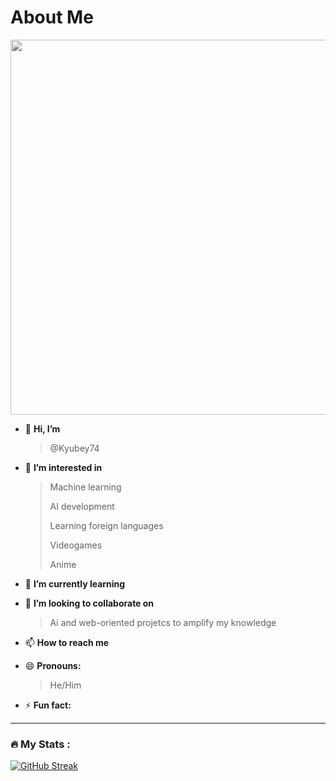 # About Me 

<div id="header" align="center">
  <img src="https://media.giphy.com/media/ZPChMPbktXlEgqn6UA/giphy.gif" width="600"/>
</div>

<div id="badges" align="center">
<img src="https://komarev.com/ghpvc/?username=Kyubey74e&style=flat-square&color=blue" alt=""/>
</div>

- 👋 **Hi, I’m**

  > @Kyubey74
- 👀 <strong> **I’m interested in** </strong>

  > Machine learning
  >
  >  AI development
  >
  > Learning foreign languages
  >
  > Videogames
  >
  > Anime
- 🌱 **I’m currently learning**


- 💞️ **I’m looking to collaborate on** 

  > Ai and web-oriented projetcs to amplify my knowledge
- 📫 <strong> **How to reach me** </strong>

  > 
- 😄 **Pronouns:**

  > He/Him
- ⚡  **Fun fact:** 

---

### :fire: My Stats :
[![GitHub Streak](https://github-readme-streak-stats.herokuapp.com?user=Kyubey74&theme=dark&hide_border=true)](https://git.io/streak-stats)

<!---
Kyubey74/Kyubey74 is a ✨ special ✨ repository because its `README.md` (this file) appears on your GitHub profile.
You can click the Preview link to take a look at your changes.
--->
